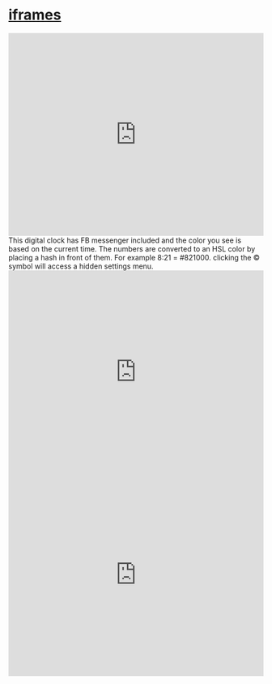 # <a href="https://iframe.jessejesse.com/">iframes</a>
<iframe src="https://clocks-green.vercel.app" style="border:0px #ffffff none;" name="myiFrame" scrolling="no" frameborder="1" marginheight="0px" marginwidth="0px" height="400px" width="100%" allowfullscreen></iframe>
    This digital clock has FB messenger included and the color you see is based on the current time. The numbers are converted to an HSL color by placing a hash in front of them. For example  8:21 = #821000. clicking the &copy; symbol will access a hidden settings menu.<br>
<iframe src="https://clock.sudo-self.com" style="border:0px #ffffff none;" name="myiFrame" scrolling="no" frameborder="1" marginheight="0px" marginwidth="0px" height="400px" width="100%" allowfullscreen></iframe><br>

<iframe src="https://time.jessejesse.com" style="border:0px #ffffff none;" name="myiFrame" scrolling="no" frameborder="1" marginheight="0px" marginwidth="0px" height="400px" width="100%" allowfullscreen></iframe>
   <div id="myApp">
    <a-player autoplay :music="songs" ref="player"></a-player>
   </div>



